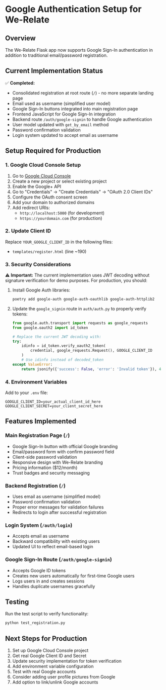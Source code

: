 # Google Authentication Setup for We-Relate

## Overview
The We-Relate Flask app now supports Google Sign-In authentication in addition to traditional email/password registration.

## Current Implementation Status
✅ **Completed:**
- Consolidated registration at root route (`/`) - no more separate landing page
- Email used as username (simplified user model)
- Google Sign-In buttons integrated into main registration page
- Frontend JavaScript for Google Sign-In integration
- Backend route `/auth/google-signin` to handle Google authentication
- User model updated with `get_by_email` method
- Password confirmation validation
- Login system updated to accept email as username

## Setup Required for Production

### 1. Google Cloud Console Setup
1. Go to [Google Cloud Console](https://console.cloud.google.com/)
2. Create a new project or select existing project
3. Enable the Google+ API
4. Go to "Credentials" → "Create Credentials" → "OAuth 2.0 Client IDs"
5. Configure the OAuth consent screen
6. Add your domain to authorized domains
7. Add redirect URIs:
   - `http://localhost:5000` (for development)
   - `https://yourdomain.com` (for production)

### 2. Update Client ID
Replace `YOUR_GOOGLE_CLIENT_ID` in the following files:
- `templates/register.html` (line ~190)

### 3. Security Considerations
⚠️ **Important:** The current implementation uses JWT decoding without signature verification for demo purposes. For production, you should:

1. Install Google Auth libraries:
   ```bash
   poetry add google-auth google-auth-oauthlib google-auth-httplib2
   ```

2. Update the `google_signin` route in `auth/auth.py` to properly verify tokens:
   ```python
   from google.auth.transport import requests as google_requests
   from google.oauth2 import id_token
   
   # Replace the current JWT decoding with:
   try:
       idinfo = id_token.verify_oauth2_token(
           credential, google_requests.Request(), GOOGLE_CLIENT_ID
       )
       # Use idinfo instead of decoded_token
   except ValueError:
       return jsonify({'success': False, 'error': 'Invalid token'}), 400
   ```

### 4. Environment Variables
Add to your `.env` file:
```
GOOGLE_CLIENT_ID=your_actual_client_id_here
GOOGLE_CLIENT_SECRET=your_client_secret_here
```

## Features Implemented

### Main Registration Page (`/`)
- Google Sign-In button with official Google branding
- Email/password form with confirm password field
- Client-side password validation
- Responsive design with We-Relate branding
- Pricing information ($12/month)
- Trust badges and security messaging

### Backend Registration (`/`)
- Uses email as username (simplified model)
- Password confirmation validation
- Proper error messages for validation failures
- Redirects to login after successful registration

### Login System (`/auth/login`)
- Accepts email as username
- Backward compatibility with existing users
- Updated UI to reflect email-based login

### Google Sign-In Route (`/auth/google-signin`)
- Accepts Google ID tokens
- Creates new users automatically for first-time Google users
- Logs users in and creates sessions
- Handles duplicate usernames gracefully

## Testing
Run the test script to verify functionality:
```bash
python test_registration.py
```

## Next Steps for Production
1. Set up Google Cloud Console project
2. Get real Google Client ID and Secret
3. Update security implementation for token verification
4. Add environment variable configuration
5. Test with real Google accounts
6. Consider adding user profile pictures from Google
7. Add option to link/unlink Google accounts 